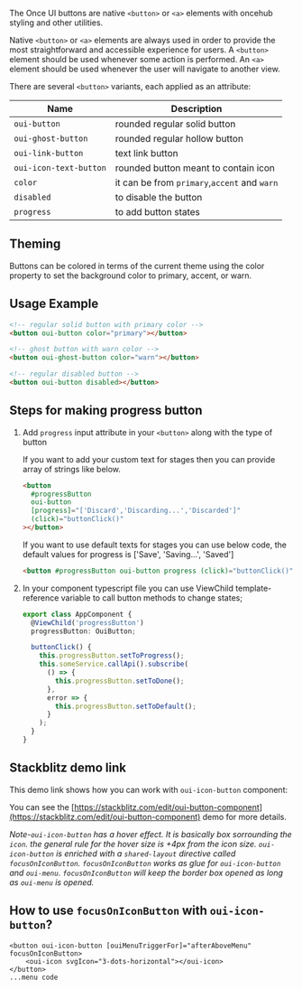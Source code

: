 The Once UI buttons are native `<button>` or `<a>` elements with oncehub styling and other utilities.

Native `<button>` or `<a>` elements are always used in order to provide the most straightforward and accessible experience for users.
A `<button>` element should be used whenever some action is performed. An `<a>` element should be used whenever the user will navigate to another view.

There are several `<button>` variants, each applied as an attribute:

| **Name**               | **Description**                              |
| ---------------------- | -------------------------------------------- |
| `oui-button`           | rounded regular solid button                 |
| `oui-ghost-button`     | rounded regular hollow button                |
| `oui-link-button`      | text link button                             |
| `oui-icon-text-button` | rounded button meant to contain icon         |
| `color`                | it can be from `primary`,`accent` and `warn` |
| `disabled`             | to disable the button                        |
| `progress`             | to add button states                         |

## Theming

Buttons can be colored in terms of the current theme using the color property to set the background color to primary, accent, or warn.

## Usage Example

```html
<!-- regular solid button with primary color -->
<button oui-button color="primary"></button>

<!-- ghost button with warn color -->
<button oui-ghost-button color="warn"></button>

<!-- regular disabled button -->
<button oui-button disabled></button>
```

## Steps for making progress button

1. Add `progress` input attribute in your `<button>` along with the type of button

   If you want to add your custom text for stages then you can provide array of strings like below.

   ```html
   <button
     #progressButton
     oui-button
     [progress]="['Discard','Discarding...','Discarded']"
     (click)="buttonClick()"
   ></button>
   ```

   If you want to use default texts for stages you can use below code, the default values
   for progress is ['Save', 'Saving...', 'Saved']

   ```html
   <button #progressButton oui-button progress (click)="buttonClick()"></button>
   ```

2) In your component typescript file you can use ViewChild template-reference variable to call button methods to change states;

   ```typescript
   export class AppComponent {
     @ViewChild('progressButton')
     progressButton: OuiButton;

     buttonClick() {
       this.progressButton.setToProgress();
       this.someService.callApi().subscribe(
         () => {
           this.progressButton.setToDone();
         },
         error => {
           this.progressButton.setToDefault();
         }
       );
     }
   }
   ```

## Stackblitz demo link

This demo link shows how you can work with `oui-icon-button` component:

You can see the [https://stackblitz.com/edit/oui-button-component](https://stackblitz.com/edit/oui-button-component) demo for more details.

*Note-`oui-icon-button` has a hover effect. It is basically box sorrounding the `icon`. the general rule for the hover size is +4px from the icon size. `oui-icon-button` is enriched with a `shared-layout` directive called `focusOnIconButton`. `focusOnIconButton` works as glue for `oui-icon-button` and `oui-menu`. `focusOnIconButton` will keep the border box opened as long as `oui-menu` is opened.*

## How to use `focusOnIconButton` with `oui-icon-button`?

```
<button oui-icon-button [ouiMenuTriggerFor]="afterAboveMenu" focusOnIconButton>
    <oui-icon svgIcon="3-dots-horizontal"></oui-icon>
</button>
...menu code
```
